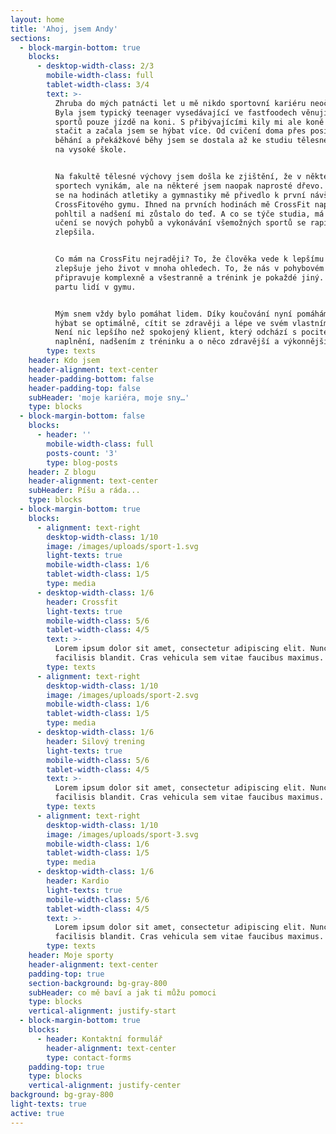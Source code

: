 ```yaml
---
layout: home
title: 'Ahoj, jsem Andy'
sections:
  - block-margin-bottom: true
    blocks:
      - desktop-width-class: 2/3
        mobile-width-class: full
        tablet-width-class: 3/4
        text: >-
          Zhruba do mých patnácti let u mě nikdo sportovní kariéru neočekával.
          Byla jsem typický teenager vysedávající ve fastfoodech věnující se ze
          sportů pouze jízdě na koni. S přibývajícími kily mi ale koně přestali
          stačit a začala jsem se hýbat více. Od cvičení doma přes posilovnu,
          běhání a překážkové běhy jsem se dostala až ke studiu tělesné výchovy
          na vysoké škole.


          Na fakultě tělesné výchovy jsem došla ke zjištění, že v některých
          sportech vynikám, ale na některé jsem naopak naprosté dřevo. Trápení
          se na hodinách atletiky a gymnastiky mě přivedlo k první návštěvě
          CrossFitového gymu. Ihned na prvních hodinách mě CrossFit naprosto
          pohltil a nadšení mi zůstalo do teď. A co se týče studia, má schopnost
          učení se nových pohybů a vykonávání všemožných sportů se rapidně
          zlepšila.


          Co mám na CrossFitu nejraději? To, že člověka vede k lepšímu já a
          zlepšuje jeho život v mnoha ohledech. To, že nás v pohybovém hledisku
          připravuje komplexně a všestranně a trénink je pokaždé jiný. Skvělou
          partu lidí v gymu.


          Mým snem vždy bylo pomáhat lidem. Díky koučování nyní pomáhám lidem
          hýbat se optimálně, cítit se zdravěji a lépe ve svém vlastním těle.
          Není nic lepšího než spokojený klient, který odchází s pocitem
          naplnění, nadšením z tréninku a o něco zdravější a výkonnější.
        type: texts
    header: Kdo jsem
    header-alignment: text-center
    header-padding-bottom: false
    header-padding-top: false
    subHeader: 'moje kariéra, moje sny…'
    type: blocks
  - block-margin-bottom: false
    blocks:
      - header: ''
        mobile-width-class: full
        posts-count: '3'
        type: blog-posts
    header: Z blogu
    header-alignment: text-center
    subHeader: Píšu a ráda...
    type: blocks
  - block-margin-bottom: true
    blocks:
      - alignment: text-right
        desktop-width-class: 1/10
        image: /images/uploads/sport-1.svg
        light-texts: true
        mobile-width-class: 1/6
        tablet-width-class: 1/5
        type: media
      - desktop-width-class: 1/6
        header: Crossfit
        light-texts: true
        mobile-width-class: 5/6
        tablet-width-class: 4/5
        text: >-
          Lorem ipsum dolor sit amet, consectetur adipiscing elit. Nunc mattis
          facilisis blandit. Cras vehicula sem vitae faucibus maximus.
        type: texts
      - alignment: text-right
        desktop-width-class: 1/10
        image: /images/uploads/sport-2.svg
        mobile-width-class: 1/6
        tablet-width-class: 1/5
        type: media
      - desktop-width-class: 1/6
        header: Silový trening
        light-texts: true
        mobile-width-class: 5/6
        tablet-width-class: 4/5
        text: >-
          Lorem ipsum dolor sit amet, consectetur adipiscing elit. Nunc mattis
          facilisis blandit. Cras vehicula sem vitae faucibus maximus.
        type: texts
      - alignment: text-right
        desktop-width-class: 1/10
        image: /images/uploads/sport-3.svg
        mobile-width-class: 1/6
        tablet-width-class: 1/5
        type: media
      - desktop-width-class: 1/6
        header: Kardio
        light-texts: true
        mobile-width-class: 5/6
        tablet-width-class: 4/5
        text: >-
          Lorem ipsum dolor sit amet, consectetur adipiscing elit. Nunc mattis
          facilisis blandit. Cras vehicula sem vitae faucibus maximus.
        type: texts
    header: Moje sporty
    header-alignment: text-center
    padding-top: true
    section-background: bg-gray-800
    subHeader: co mě baví a jak ti můžu pomoci
    type: blocks
    vertical-alignment: justify-start
  - block-margin-bottom: true
    blocks:
      - header: Kontaktní formulář
        header-alignment: text-center
        type: contact-forms
    padding-top: true
    type: blocks
    vertical-alignment: justify-center
background: bg-gray-800
light-texts: true
active: true
---
```


